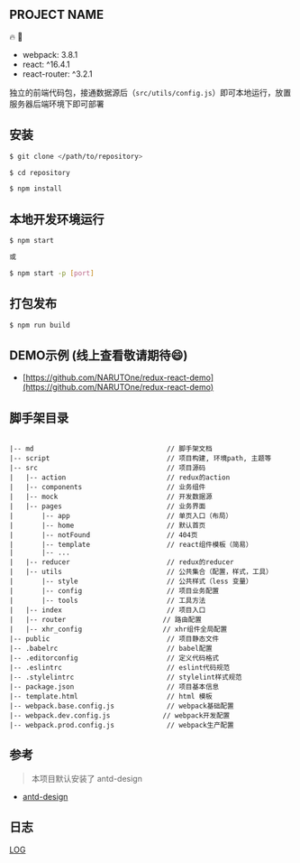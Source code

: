 ## PROJECT NAME

:fire: :bug:

- webpack: 3.8.1
- react: ^16.4.1
- react-router: ^3.2.1 

独立的前端代码包，接通数据源后（`src/utils/config.js`）即可本地运行，放置服务器后端环境下即可部署

## 安装

```sh
$ git clone </path/to/repository>

$ cd repository

$ npm install
```

## 本地开发环境运行

```sh
$ npm start 

或

$ npm start -p [port]
```

## 打包发布

```sh
$ npm run build
```

## DEMO示例 (线上查看敬请期待:smile:)

- [https://github.com/NARUTOne/redux-react-demo](https://github.com/NARUTOne/redux-react-demo)

## 脚手架目录

```

|-- md                                 // 脚手架文档
|-- script                             // 项目构建, 环境path, 主题等
|-- src                                // 项目源码
|   |-- action                         // redux的action
|   |-- components                     // 业务组件
|   |-- mock                           // 开发数据源
|   |-- pages                          // 业务界面
|       |-- app                        // 单页入口（布局）
|       |-- home                       // 默认首页
|       |-- notFound                   // 404页
|       |-- template                   // react组件模板（简易）
|       |-- ... 
|   |-- reducer                        // redux的reducer                       
|   |-- utils                          // 公共集合（配置，样式，工具）
|       |-- style                      // 公共样式（less 变量）
|       |-- config                     // 项目业务配置
|       |-- tools                      // 工具方法
|   |-- index                          // 项目入口
|   |-- router                        // 路由配置
|   |-- xhr_config                    // xhr组件全局配置
|-- public                             // 项目静态文件
|-- .babelrc                           // babel配置
|-- .editorconfig                      // 定义代码格式
|-- .eslintrc                          // eslint代码规范
|-- .stylelintrc                       // stylelint样式规范
|-- package.json                       // 项目基本信息
|-- template.html                      // html 模板
|-- webpack.base.config.js             // webpack基础配置
|-- webpack.dev.config.js             // webpack开发配置
|-- webpack.prod.config.js             // webpack生产配置

```

## 参考

> 本项目默认安装了 antd-design

- [antd-design](https://ant.design/docs/react/introduce-cn)

## 日志

[LOG](./md/log.md)